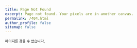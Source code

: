 ```yaml
---
title: Page Not Found
excerpt: Page not found. Your pixels are in another canvas.
permalink: /404.html
author_profile: false
sitemap: false
---
```

<small>페이지를 찾을 수 없습니다.</small>
